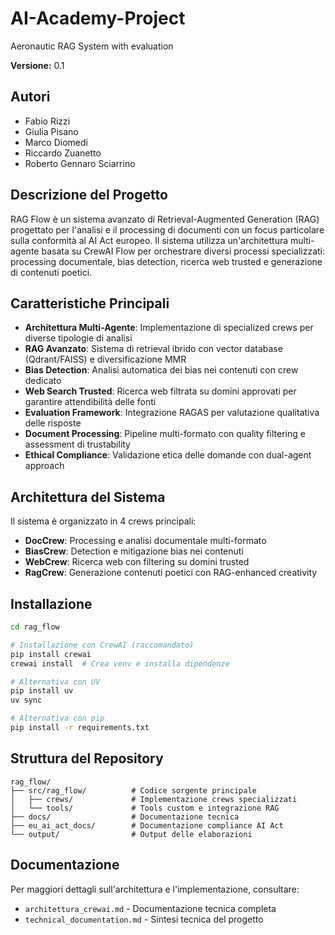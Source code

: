 # AI-Academy-Project
Aeronautic RAG System with evaluation

**Versione:** 0.1

## Autori
- Fabio Rizzi
- Giulia Pisano  
- Marco Diomedi
- Riccardo Zuanetto
- Roberto Gennaro Sciarrino

## Descrizione del Progetto

RAG Flow è un sistema avanzato di Retrieval-Augmented Generation (RAG) progettato per l'analisi e il processing di documenti con un focus particolare sulla conformità al AI Act europeo. Il sistema utilizza un'architettura multi-agente basata su CrewAI Flow per orchestrare diversi processi specializzati: processing documentale, bias detection, ricerca web trusted e generazione di contenuti poetici.

## Caratteristiche Principali

- **Architettura Multi-Agente**: Implementazione di specialized crews per diverse tipologie di analisi
- **RAG Avanzato**: Sistema di retrieval ibrido con vector database (Qdrant/FAISS) e diversificazione MMR
- **Bias Detection**: Analisi automatica dei bias nei contenuti con crew dedicato
- **Web Search Trusted**: Ricerca web filtrata su domini approvati per garantire attendibilità delle fonti
- **Evaluation Framework**: Integrazione RAGAS per valutazione qualitativa delle risposte
- **Document Processing**: Pipeline multi-formato con quality filtering e assessment di trustability
- **Ethical Compliance**: Validazione etica delle domande con dual-agent approach

## Architettura del Sistema

Il sistema è organizzato in 4 crews principali:
- **DocCrew**: Processing e analisi documentale multi-formato
- **BiasCrew**: Detection e mitigazione bias nei contenuti
- **WebCrew**: Ricerca web con filtering su domini trusted
- **RagCrew**: Generazione contenuti poetici con RAG-enhanced creativity

## Installazione

```bash
cd rag_flow

# Installazione con CrewAI (raccomandato)
pip install crewai
crewai install  # Crea venv e installa dipendenze

# Alternativa con UV
pip install uv
uv sync

# Alternativa con pip
pip install -r requirements.txt
```

## Struttura del Repository

```
rag_flow/
├── src/rag_flow/          # Codice sorgente principale
│   ├── crews/             # Implementazione crews specializzati
│   └── tools/             # Tools custom e integrazione RAG
├── docs/                  # Documentazione tecnica
├── eu_ai_act_docs/        # Documentazione compliance AI Act
└── output/                # Output delle elaborazioni
```

## Documentazione

Per maggiori dettagli sull'architettura e l'implementazione, consultare:
- `architettura_crewai.md` - Documentazione tecnica completa
- `technical_documentation.md` - Sintesi tecnica del progetto